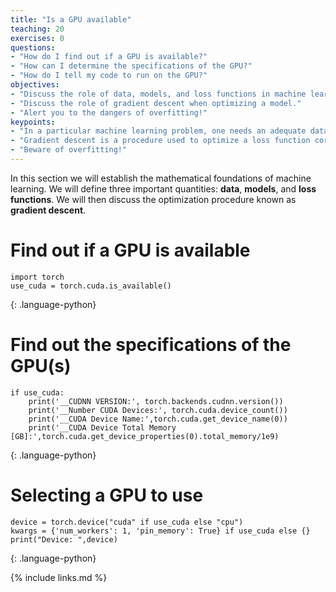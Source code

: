 ```yaml
---
title: "Is a GPU available"
teaching: 20
exercises: 0
questions:
- "How do I find out if a GPU is available?"
- "How can I determine the specifications of the GPU?"
- "How do I tell my code to run on the GPU?"
objectives:
- "Discuss the role of data, models, and loss functions in machine learning."
- "Discuss the role of gradient descent when optimizing a model."
- "Alert you to the dangers of overfitting!"
keypoints:
- "In a particular machine learning problem, one needs an adequate dataset, a reasonable model, and a corresponding loss function. The choice of model and loss function needs to depend on the dataset."
- "Gradient descent is a procedure used to optimize a loss function corresponding to a specific model and dataset."
- "Beware of overfitting!"
---
```

 
 In this section we will establish the mathematical foundations of machine learning. We will define three important quantities: **data**, **models**, and **loss functions**. We will then discuss the optimization procedure known as **gradient descent**.
 
# Find out if a GPU is available
 
~~~
import torch
use_cuda = torch.cuda.is_available()
~~~
{: .language-python}

# Find out the specifications of the GPU(s)

~~~
if use_cuda:
    print('__CUDNN VERSION:', torch.backends.cudnn.version())
    print('__Number CUDA Devices:', torch.cuda.device_count())
    print('__CUDA Device Name:',torch.cuda.get_device_name(0))
    print('__CUDA Device Total Memory [GB]:',torch.cuda.get_device_properties(0).total_memory/1e9)
~~~
{: .language-python}


# Selecting a GPU to use

~~~
device = torch.device("cuda" if use_cuda else "cpu")
kwargs = {'num_workers': 1, 'pin_memory': True} if use_cuda else {}
print("Device: ",device)
~~~
{: .language-python}

{% include links.md %}
